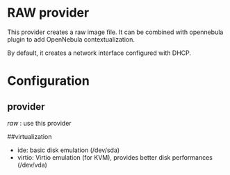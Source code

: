# RAW provider

This provider creates a raw image file. It can be combined with  opennebula plugin to add OpenNebula contextualization.

By default, it creates a network interface configured with DHCP.

# Configuration

## provider

*raw* : use this provider

##virtualization

* ide: basic disk emulation (/dev/sda)
* virtio: Virtio emulation (for KVM), provides better disk performances (/dev/vda)
